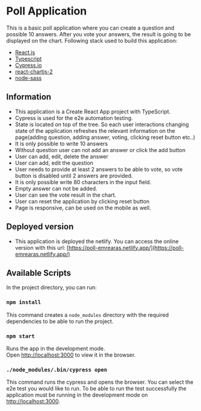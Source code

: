 # Poll Application

This is a basic poll application where you can create a question and possible 10 answers. After you vote your answers, the result is going to be displayed on the chart. Following stack used to build this application:

- [React.js](https://reactjs.org/)
- [Typescript](https://www.typescriptlang.org/)
- [Cypress.io](https://www.cypress.io/)
- [react-chartjs-2](https://www.npmjs.com/package/react-chartjs-2)
- [node-sass](https://www.npmjs.com/package/node-sass)

## Information

- This application is a Create React App project with TypeScript.
- Cypress is used for the e2e automation testing.
- State is located on top of the tree. So each user interactions changing state of the application refreshes the relevant information on the page(adding question, adding answer, voting, clicking reset button etc..)
- It is only possible to write 10 answers
- Without question user can not add an answer or click the add button
- User can add, edit, delete the answer
- User can add, edit the question
- User needs to provide at least 2 answers to be able to vote, so vote button is disabled until 2 answers are provided.
- It is only possible write 80 characters in the input field.
- Empty answer can not be added.
- User can see the vote result in the chart.
- User can reset the application by clicking reset button
- Page is responsive, can be used on the mobile as well.

## Deployed version

- This application is deployed the netlify. You can access the online version with this url: [https://poll-emrearas.netlify.app/](https://poll-emrearas.netlify.app/)

## Available Scripts

In the project directory, you can run:

### `npm install`

This command creates a `node_modules` directory with the required dependencies to be able to run the project.

### `npm start`

Runs the app in the development mode.\
Open [http://localhost:3000](http://localhost:3000) to view it in the browser.

### `./node_modules/.bin/cypress open`

This command runs the cypress and opens the browser. You can select the e2e test you would like to run. To be able to run the test successfully the application must be running in the development mode on [http://localhost:3000](http://localhost:3000).


